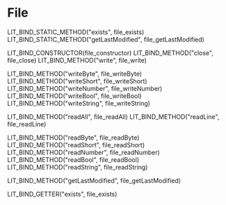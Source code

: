 # File
LIT_BIND_STATIC_METHOD("exists", file_exists)
LIT_BIND_STATIC_METHOD("getLastModified", file_getLastModified)

LIT_BIND_CONSTRUCTOR(file_constructor)
LIT_BIND_METHOD("close", file_close)
LIT_BIND_METHOD("write", file_write)

LIT_BIND_METHOD("writeByte", file_writeByte)
LIT_BIND_METHOD("writeShort", file_writeShort)
LIT_BIND_METHOD("writeNumber", file_writeNumber)
LIT_BIND_METHOD("writeBool", file_writeBool)
LIT_BIND_METHOD("writeString", file_writeString)

LIT_BIND_METHOD("readAll", file_readAll)
LIT_BIND_METHOD("readLine", file_readLine)

LIT_BIND_METHOD("readByte", file_readByte)
LIT_BIND_METHOD("readShort", file_readShort)
LIT_BIND_METHOD("readNumber", file_readNumber)
LIT_BIND_METHOD("readBool", file_readBool)
LIT_BIND_METHOD("readString", file_readString)

LIT_BIND_METHOD("getLastModified", file_getLastModified)

LIT_BIND_GETTER("exists", file_exists)